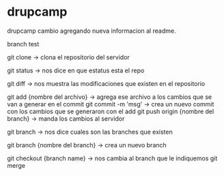 drupcamp
=========
drupcamp cambio agregando nueva informacion al readme.

branch test

git clone -> clona el repositorio del servidor

git status -> nos dice en que estatus esta el repo

git diff -> nos muestra las modificaciones que existen en el repositorio

git add {nombre del archivo} -> agrega ese archivo a los cambios que se van a generar en el commit git commit -m 'msg' -> crea un nuevo commit con los cambios que se generaron con el add git push origin {nombre del branch} -> manda los cambios al servidor

git branch -> nos dice cuales son las branches que existen

git branch {nombre del branch} -> crea un nuevo branch

git checkout {branch name} -> nos cambia al branch que le indiquemos
git merge